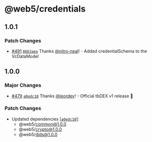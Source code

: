 # @web5/credentials

## 1.0.1

### Patch Changes

- [#491](https://github.com/TBD54566975/web5-js/pull/491) [`8663aee`](https://github.com/TBD54566975/web5-js/commit/8663aee7fc6c608b7e23dd2ec212c22573857d41) Thanks [@nitro-neal](https://github.com/nitro-neal)! - Added credentialSchema to the VcDataModel

## 1.0.0

### Major Changes

- [#479](https://github.com/TBD54566975/web5-js/pull/479) [`a0edc10`](https://github.com/TBD54566975/web5-js/commit/a0edc1085cd78fa0a57383a9919c71f4971d3aba) Thanks [@leordev](https://github.com/leordev)! - Official tbDEX v1 release 🎉

### Patch Changes

- Updated dependencies [[`a0edc10`](https://github.com/TBD54566975/web5-js/commit/a0edc1085cd78fa0a57383a9919c71f4971d3aba)]:
  - @web5/common@1.0.0
  - @web5/crypto@1.0.0
  - @web5/dids@1.0.0
